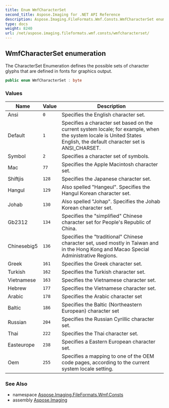 ```yaml
---
title: Enum WmfCharacterSet
second_title: Aspose.Imaging for .NET API Reference
description: Aspose.Imaging.FileFormats.Wmf.Consts.WmfCharacterSet enum. The CharacterSet Enumeration defines the possible sets of character glyphs that are defined in fonts for graphics output
type: docs
weight: 8240
url: /net/aspose.imaging.fileformats.wmf.consts/wmfcharacterset/
---
```

## WmfCharacterSet enumeration

The CharacterSet Enumeration defines the possible sets of character glyphs that are defined in fonts for graphics output.

```csharp
public enum WmfCharacterSet : byte
```

### Values

| Name | Value | Description |
| --- | --- | --- |
| Ansi | `0` | Specifies the English character set. |
| Default | `1` | Specifies a character set based on the current system locale; for example, when the system locale is United States English, the default character set is ANSI_CHARSET. |
| Symbol | `2` | Specifies a character set of symbols. |
| Mac | `77` | Specifies the Apple Macintosh character set. |
| Shiftjis | `128` | Specifies the Japanese character set. |
| Hangul | `129` | Also spelled "Hangeul". Specifies the Hangul Korean character set. |
| Johab | `130` | Also spelled "Johap". Specifies the Johab Korean character set. |
| Gb2312 | `134` | Specifies the "simplified" Chinese character set for People's Republic of China. |
| Chinesebig5 | `136` | Specifies the "traditional" Chinese character set, used mostly in Taiwan and in the Hong Kong and Macao Special Administrative Regions. |
| Greek | `161` | Specifies the Greek character set. |
| Turkish | `162` | Specifies the Turkish character set. |
| Vietnamese | `163` | Specifies the Vietnamese character set. |
| Hebrew | `177` | Specifies the Vietnamese character set. |
| Arabic | `178` | Specifies the Arabic character set |
| Baltic | `186` | Specifies the Baltic (Northeastern European) character set |
| Russian | `204` | Specifies the Russian Cyrillic character set. |
| Thai | `222` | Specifies the Thai character set. |
| Easteurope | `238` | Specifies a Eastern European character set. |
| Oem | `255` | Specifies a mapping to one of the OEM code pages, according to the current system locale setting. |

### See Also

* namespace [Aspose.Imaging.FileFormats.Wmf.Consts](../../aspose.imaging.fileformats.wmf.consts/)
* assembly [Aspose.Imaging](../../)


